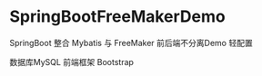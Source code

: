 # SpringBootFreeMakerDemo
SpringBoot 整合 Mybatis 与 FreeMaker 前后端不分离Demo 轻配置

数据库MySQL
前端框架 Bootstrap
